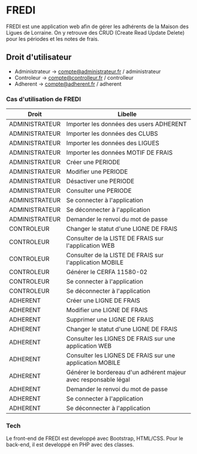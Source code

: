 # FREDI

FREDI est une application web afin de gérer les adhérents de la Maison des Ligues de Lorraine.
On y retrouve des CRUD (Create Read Update Delete) pour les périodes et les notes de frais.

## Droit d'utilisateur

 - Administrateur -> compte@administrateur.fr / administrateur
 - Controleur -> compte@controlleur.fr / controlleur
 - Adherent -> compte@adherent.fr / adherent

### Cas d'utilisation de FREDI

| Droit | Libelle |
| ------ | ------ | 
| ADMINISTRATEUR | Importer les données des users ADHERENT |
| ADMINISTRATEUR | Importer les données des CLUBS |
| ADMINISTRATEUR | Importer les données des LIGUES |
| ADMINISTRATEUR | Importer les données MOTIF DE FRAIS |
| ADMINISTRATEUR | Créer une PERIODE |
| ADMINISTRATEUR | Modifier une PERIODE |
| ADMINISTRATEUR | Désactiver une PERIODE |
| ADMINISTRATEUR | Consulter une PERIODE |
| ADMINISTRATEUR | Se connecter à l'application |
| ADMINISTRATEUR | Se déconnecter à l'application |
| ADMINISTRATEUR | Demander le renvoi du mot de passe |
| CONTROLEUR | Changer le statut d'une LIGNE DE FRAIS |
| CONTROLEUR | Consulter de la LISTE DE FRAIS sur l'application WEB |
| CONTROLEUR | Consulter de la LISTE DE FRAIS sur l'application MOBILE |
| CONTROLEUR | Générer le CERFA 11580-02 |
| CONTROLEUR | Se connecter à l'application |
| CONTROLEUR | Se déconnecter à l'application |
| ADHERENT | Créer une LIGNE DE FRAIS |
| ADHERENT | Modifier une LIGNE DE FRAIS |
| ADHERENT | Supprimer une LIGNE DE FRAIS |
| ADHERENT | Changer le statut d'une LIGNE DE FRAIS |
| ADHERENT | Consulter les LIGNES DE FRAIS sur une application WEB|
| ADHERENT | Consulter les LIGNES DE FRAIS sur une application MOBILE |
| ADHERENT | Générer le bordereau d'un adhérent majeur avec responsable légal |
| ADHERENT | Demander le renvoi du mot de passe |
| ADHERENT | Se connecter à l'application |
| ADHERENT | Se déconnecter à l'application |


### Tech

Le front-end de FREDI est developpé avec Bootstrap, HTML/CSS. Pour le back-end, il est developpé en PHP avec des classes.
